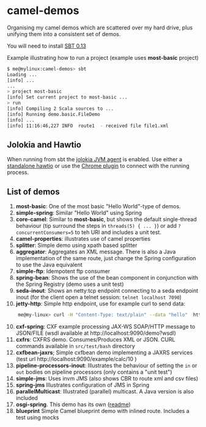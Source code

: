 # camel-demos


Organising my camel demos which are scattered over my hard drive, plus unifying them into a consistent set of demos.

You will need to install  [SBT 0.13](http://www.scala-sbt.org/release/docs/Getting-Started/Setup.html)

Example illustrating how to run a project (example uses **most-basic** project)

```bash
$ me@mylinux:camel-demos> sbt
Loading ...
[info] ...
...
> project most-basic
[info] Set current project to most-basic ...
> run
[info] Compiling 2 Scala sources to ...
[info] Running demo.basic.FileDemo
[info] ...
[info] 11:16:46,227 INFO  route1  - received file file1.xml
```

## Jolokia and Hawtio

When running from sbt the [jolokia JVM agent](https://jolokia.org/agent/jvm.html) is enabled. Use either a 
[standalone hawtio](http://hawt.io/getstarted/#standalone) or use the [Chrome plugin](https://chrome.google.com/webstore/detail/hawtio/aemcedanjggpkpeghpmlmioopekhhppl) to connect with the running process.

## List of demos

 1. **most-basic**: One of the most basic "Hello World"-type of demos.
 2. **simple-spring**: Similar "Hello World" using Spring
 3. **core-camel**: Similar to **most-basic**, but shows the default single-thread behaviour (tip surround the steps in `threads(5) { ... }`) or add `?concurrentConsumers=5` to teh URI and includes a unit test.  
 4. **camel-properties**: illustrates use of camel properties
 4. **splitter**: Simple demo using xpath based splitter
 5. **aggregator**: Aggregates an XML message. There is also a Java implementation of the same route, just change the Spring configuration to use the Java equivalent
 6. **simple-ftp**: Idempotent ftp consumer
 7. **spring-bean**: Shows the use of the bean component in conjunction with the Spring Registry (demo uses a unit test)
 8. **seda-inout**: Shows an netty:tcp endpoint connecting to a seda endpoint inout (for the client open a telnet session: `telnet localhost 7090`)
 9. **jetty-http**: Simple http endpoint, use for example curl to send data:
 ```bash
     me@my-linux> curl -H "Content-Type: text/plain" --data "hello"  http://localhost:9090/myapp/myservice
 ```
 10. **cxf-spring**: CXF example processing JAX-WS SOAP/HTTP message to JSON/FILE (wsdl available at http://localhost:9090/demo?wsdl)
 11. **cxfrs**: CXFRS demo. Consumes/Produces XML or JSON. CURL commands available in `src/test/bash` directory
 12. **cxfbean-jaxrs**; Simple cxfbean demo implementing a JAXRS services (test url http://localhost:9090/example/calc/10 )
 13. **pipeline-processors-inout**: Illustrates the behaviour of setting the `in` or `out` bodies on pipeline processors (only contains a "unit test")
 14. **simple-jms**: Uses invm JMS (also shows CBR to route xml and csv files)
 15. **spring-jms** Illustrates configuration of JMS in Spring
 16. **parallelMulticast**: Illustrated (parallel) multicast. A Java version is also included
 17. **osgi-spring**. This demo has its own  ([readme](osgi-spring/readme.md))
 18. **blueprint** Simple Camel blueprint demo with inlined route. Includes a test using mocks











